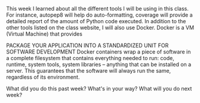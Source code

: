 This week I learned about all the different tools I will be using in this class. For instance, autopep8 will help do auto-formatting, coverage will provide a detailed report of the amount of Python code executed. In addition to the other tools listed on the class website, I will also use Docker. Docker is a VM (Virtual Machine) that provides 


PACKAGE YOUR APPLICATION INTO A STANDARDIZED UNIT FOR SOFTWARE DEVELOPMENT
Docker containers wrap a piece of software in a complete filesystem that contains everything needed to run: code, runtime, system tools, system libraries – anything that can be installed on a server. This guarantees that the software will always run the same, regardless of its environment.

What did you do this past week?
What's in your way?
What will you do next week?
